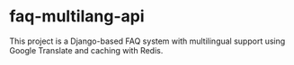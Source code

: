 # faq-multilang-api
 This project is a Django-based FAQ system with multilingual support using Google Translate and caching with Redis.
